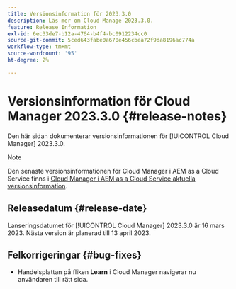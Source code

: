 ```yaml
---
title: Versionsinformation för 2023.3.0
description: Läs mer om Cloud Manage 2023.3.0.
feature: Release Information
exl-id: 6ec33de7-b12a-4764-b4f4-bc0912234cc0
source-git-commit: 5ced643fabe0a670e456cbea72f9da8196ac774a
workflow-type: tm+mt
source-wordcount: '95'
ht-degree: 2%

---
```


# Versionsinformation för Cloud Manager 2023.3.0 {#release-notes}

Den här sidan dokumenterar versionsinformationen för [!UICONTROL Cloud Manager] 2023.3.0.

>[!NOTE]
>
>Den senaste versionsinformationen för Cloud Manager i AEM as a Cloud Service finns i [Cloud Manager i AEM as a Cloud Service aktuella versionsinformation](https://experienceleague.adobe.com/sv/docs/experience-manager-cloud-service/content/release-notes/cloud-manager/current).

## Releasedatum {#release-date}

Lanseringsdatumet för [!UICONTROL Cloud Manager] 2023.3.0 är 16 mars 2023. Nästa version är planerad till 13 april 2023.

## Felkorrigeringar {#bug-fixes}

* Handelsplattan på fliken **Learn** i Cloud Manager navigerar nu användaren till rätt sida.

